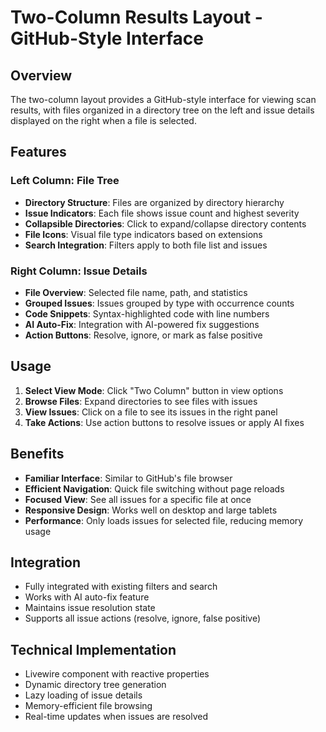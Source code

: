 # Two-Column Results Layout - GitHub-Style Interface

## Overview

The two-column layout provides a GitHub-style interface for viewing scan results, with files organized in a directory tree on the left and issue details displayed on the right when a file is selected.

## Features

### Left Column: File Tree
- **Directory Structure**: Files are organized by directory hierarchy
- **Issue Indicators**: Each file shows issue count and highest severity
- **Collapsible Directories**: Click to expand/collapse directory contents
- **File Icons**: Visual file type indicators based on extensions
- **Search Integration**: Filters apply to both file list and issues

### Right Column: Issue Details
- **File Overview**: Selected file name, path, and statistics
- **Grouped Issues**: Issues grouped by type with occurrence counts
- **Code Snippets**: Syntax-highlighted code with line numbers
- **AI Auto-Fix**: Integration with AI-powered fix suggestions
- **Action Buttons**: Resolve, ignore, or mark as false positive

## Usage

1. **Select View Mode**: Click "Two Column" button in view options
2. **Browse Files**: Expand directories to see files with issues
3. **View Issues**: Click on a file to see its issues in the right panel
4. **Take Actions**: Use action buttons to resolve issues or apply AI fixes

## Benefits

- **Familiar Interface**: Similar to GitHub's file browser
- **Efficient Navigation**: Quick file switching without page reloads
- **Focused View**: See all issues for a specific file at once
- **Responsive Design**: Works well on desktop and large tablets
- **Performance**: Only loads issues for selected file, reducing memory usage

## Integration

- Fully integrated with existing filters and search
- Works with AI auto-fix feature
- Maintains issue resolution state
- Supports all issue actions (resolve, ignore, false positive)

## Technical Implementation

- Livewire component with reactive properties
- Dynamic directory tree generation
- Lazy loading of issue details
- Memory-efficient file browsing
- Real-time updates when issues are resolved
